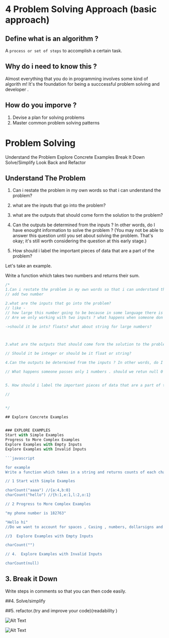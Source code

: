   # 4 Problem Solving Approach (basic approach)


## Define what is an algorithm ?

A `process or set of steps` to accomplish a certain task.


## Why do i need to know this ?

Almost everything that you do in programming involves some kind of algorith m! 
It's the foundation for being a succcessful problem solving and developer .


## How do you imporve ?

1. Devise a plan for solving problems
2. Master common problem solving patterns


# Problem Solving 

Understand the Problem
Explore Concrete Examples
Break It Down
Solve/Simplify
Look Back and Refactor



## Understand The Problem


1) Can i restate the problem in my own words so that i can understand the problem?

2) what are the inputs that go into the problem?
 
3) what are the outputs that should come form the solution to the problem?

4) Can the outputs be determined from the inputs ? In other words, do I have enought information to solve the problem ? (You may not be able to answer this question until you set about solving the problem. That's okay; it's still worth considering  the question at this early stage.)

5) How should i label the important pieces of data that are a part of the problem?


Let's take an example.

Write a function which takes two numbers and returns their sum.

```javascript
/* 
1.Can i restate the problem in my own words so that i can understand the problem?
// add two number 

2.what are the inputs that go into the problem?
// like -
// how large this number going to be because in some language there is an upper bound .
// Are we only working with two inputs ? what happens when someone don't give 2nd input or no input? what happens if someone gives more than 2 inputs?

->should it be ints? floats? what about string for large numbers?



3.what are the outputs that should come form the solution to the problem?

// Should it be integer or should be it float or string?

4.Can the outputs be determined from the inputs ? In other words, do I have enought information to solve the problem ? 

// What happens someone passes only 1 numbers . should we retun null 0


5. How should i label the important pieces of data that are a part of the problem?

//


*/

## Explore Concrete Examples


### EXPLORE EXAMPLES
Start with Simple Examples
Progress to More Complex Examples
Explore Examples with Empty Inputs
Explore Examples with Invalid Inputs

```javascript

for example
Write a function which takes in a string and returns counts of each character in the string.

// 1 Start with Simple Examples

charCount("aaaa") //{a:4,b:0}
charCount("hello") //{h:1,e:1,l:2,o:1}

// 2 Progress to More Complex Examples

"my phone number is 182763"

"Hello hi"
//Do we want to account for spaces , Casing , numbers, dollarsigns and other characters.

//3  Explore Examples with Empty Inputs

charCount("")

// 4.  Explore Examples with Invalid Inputs

charCount(null)

```

## 3. Break it Down

Write steps in comments so that you can then code easily.

##4. Solve/simplify

##5. refactor.(try and improve your code)(readability )


![Alt Text](https://raw.githubusercontent.com/rajvipulraj401/JS_Dsa/main/Problem_Solving_Approach/code.png)


![Alt Text](https://raw.githubusercontent.com/rajvipulraj401/JS_Dsa/main/Problem_Solving_Approach/code2.png)